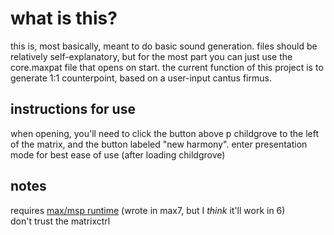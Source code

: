 what is this?
=============
this is, most basically, meant to do basic sound generation. files should be relatively self-explanatory, but for the most part you can just use the core.maxpat file that opens on start.
the current function of this project is to generate 1:1 counterpoint, based on a user-input cantus firmus.

instructions for use
------------------
when opening, you'll need to click the button above p childgrove to the left of the matrix, and the button labeled "new harmony". enter presentation mode for best ease of use (after loading childgrove)

notes
------
requires [max/msp runtime](https://cycling74.com/downloads/runtime/) (wrote in max7, but I *think* it'll work in 6)  
don't trust the matrixctrl  